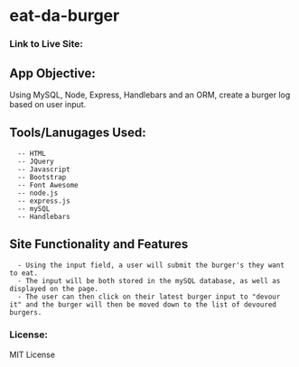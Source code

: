 # eat-da-burger

### Link to Live Site: 

## App Objective: 
Using MySQL, Node, Express, Handlebars and an ORM, create a burger log based on user input.

## Tools/Lanugages Used:
```
  -- HTML
  -- JQuery
  -- Javascript 
  -- Bootstrap 
  -- Font Awesome
  -- node.js
  -- express.js
  -- mySQL
  -- Handlebars
```

## Site Functionality and Features 
```
  - Using the input field, a user will submit the burger's they want to eat.
  - The input will be both stored in the mySQL database, as well as displayed on the page.
  - The user can then click on their latest burger input to "devour it" and the burger will then be moved down to the list of devoured burgers.
```

### License: 
MIT License
